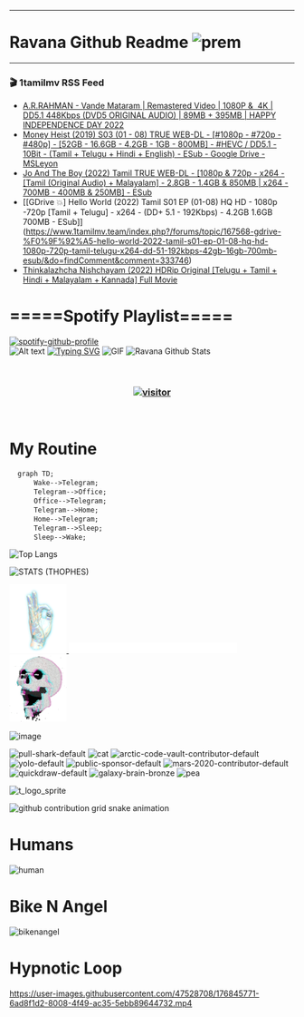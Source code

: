 ***
# Ravana Github Readme <img width="30" alt="prem" src="https://user-images.githubusercontent.com/47528708/184485159-eb187755-3860-4024-84e0-36e3194f9dac.gif">
***

### 🎬 1tamilmv RSS Feed

<!-- BLOG-POST-LIST:START -->
- [A.R.RAHMAN - Vande Mataram | Remastered Video | 1080P &amp;  4K | DD5.1 448Kbps &lpar;DVD5 ORIGINAL AUDIO&rpar; | 89MB + 395MB | HAPPY INDEPENDENCE DAY 2022](https://www.1tamilmv.team/index.php?/forums/topic/167525-arrahman-vande-mataram-remastered-video-1080p-%C2%A04k-dd51-448kbps-dvd5-original-audio-89mb-395mb-happy-independence-day-2022/&do=findComment&comment=333749)
- [Money Heist &lpar;2019&rpar; S03 &lpar;01 - 08&rpar; TRUE WEB-DL - [#1080p - #720p - #480p] - [52GB - 16.6GB - 4.2GB - 1GB - 800MB] - #HEVC / DD5.1 - 10Bit - &lpar;Tamil + Telugu + Hindi + English&rpar; - ESub - Google Drive - MSLeyon](https://www.1tamilmv.team/index.php?/forums/topic/167570-money-heist-2019-s03-01-08-true-web-dl-1080p-720p-480p-52gb-166gb-42gb-1gb-800mb-hevc-dd51-10bit-tamil-telugu-hindi-english-esub-google-drive-msleyon/&do=findComment&comment=333748)
- [Jo And The Boy &lpar;2022&rpar; Tamil TRUE WEB-DL - [1080p &amp; 720p - x264 - [Tamil &lpar;Original Audio&rpar; + Malayalam] - 2.8GB - 1.4GB &amp; 850MB | x264 - 700MB - 400MB &amp; 250MB] - ESub](https://www.1tamilmv.team/index.php?/forums/topic/167569-jo-and-the-boy-2022-tamil-true-web-dl-1080p-720p-x264-tamil-original-audio-malayalam-28gb-14gb-850mb-x264-700mb-400mb-250mb-esub/&do=findComment&comment=333747)
- [[GDrive 💥] Hello World &lpar;2022&rpar; Tamil S01 EP &lpar;01-08&rpar; HQ HD - 1080p -720p  [Tamil + Telugu] - x264 - &lpar;DD+ 5.1 - 192Kbps&rpar; - 4.2GB 1.6GB 700MB - ESub]](https://www.1tamilmv.team/index.php?/forums/topic/167568-gdrive-%F0%9F%92%A5-hello-world-2022-tamil-s01-ep-01-08-hq-hd-1080p-720p-tamil-telugu-x264-dd-51-192kbps-42gb-16gb-700mb-esub/&do=findComment&comment=333746)
- [Thinkalazhcha Nishchayam &lpar;2022&rpar; HDRip Original [Telugu + Tamil + Hindi + Malayalam + Kannada] Full Movie](https://www.1tamilmv.team/index.php?/forums/topic/167567-thinkalazhcha-nishchayam-2022-hdrip-original-telugu-tamil-hindi-malayalam-kannada-full-movie/&do=findComment&comment=333745)
<!-- BLOG-POST-LIST:END -->

# =====Spotify Playlist=====
[![spotify-github-profile](https://spotify-github-profile.vercel.app/api/view?uid=31rfzgmuvvewegdlxvlev4ynz4vu&cover_image=true&theme=default&bar_color=53b14f&bar_color_cover=true)](https://ravana69.github.io/rss)
</br>
![Alt text](https://spotify-recently-played-readme.vercel.app/api?user=31rfzgmuvvewegdlxvlev4ynz4vu)
[![Typing SVG](https://readme-typing-svg.herokuapp.com?color=%2336BCF7&center=true&vCenter=true&multiline=true&height=81&lines=I+AM+RAVANA;CONTACT+ME+ON+TELEGRAM%3A+%40R4V4N4)](https://git.io/typing-svg)
<img align="centre" height="400px" width="490px" alt="GIF" src="https://github.com/ravana69/ravana69/blob/master/rvm.gif" />
![Ravana Github Stats](https://github-readme-stats.vercel.app/api?username=ravana69&&show_icons=true&theme=radical)

<br />
<h3 align="center"> <a href="https://t.me/r4v4n4"><img src="https://profile-counter.glitch.me/ravana69/count.svg" alt="visitor" width="600"></a> </h3>
</br>

<H1>My Routine</H1>

```mermaid
  graph TD;
      Wake-->Telegram;
      Telegram-->Office;
      Office-->Telegram;
      Telegram-->Home;
      Home-->Telegram;
      Telegram-->Sleep;
      Sleep-->Wake;
```
![Top Langs](https://github-readme-stats.vercel.app/api/top-langs/?username=ravana69&&show_icons=true&theme=radical)

![STATS (THOPHES)](https://github-profile-trophy.vercel.app/?username=ravana69&theme=gruvbox&margin-w=10&margin-h=15&column=8)
<br />
<p align="left">
    <a href="#">
        <img width="20%" src="./assets/images/hand.gif" alt="" />
    </a>
    <a href="#">
        <img width="59%" src="./assets/images/spacer.png" alt="" >
    </a>
    <a href="#">
        <img width="20%" src="./assets/images/skull.gif" alt="" />
    </a>
</p>


![image](https://user-images.githubusercontent.com/47528708/175298537-0623dc00-7b1a-4ec1-b5b1-71768763a234.png)

<img width="148" alt="pull-shark-default" src="https://user-images.githubusercontent.com/47528708/176419715-70981865-4dc6-489a-8a1a-06842db67b15.gif"> <img width="148" alt="cat" src="https://user-images.githubusercontent.com/47528708/179149594-60701d0e-e626-415f-9958-80736351eadd.gif"> <img width="148" alt="arctic-code-vault-contributor-default" src="https://user-images.githubusercontent.com/47528708/175267501-e1fbbb8f-c2b2-4882-b865-2ac4debef26c.png"> <img width="148" alt="yolo-default" src="https://user-images.githubusercontent.com/47528708/175267654-281a1880-1129-4b7b-bf2f-de5dd2bc5afa.png"> <img width="148" alt="public-sponsor-default" src="https://user-images.githubusercontent.com/47528708/175268448-2e78cc75-fb25-4d76-bd22-7df520446b45.png"> <img width="148" alt="mars-2020-contributor-default" src="https://user-images.githubusercontent.com/47528708/175268475-de6d987a-3be9-4353-86a5-23b422559355.png"> <img width="148" alt="quickdraw-default" src="https://user-images.githubusercontent.com/47528708/179148665-33e7c2c8-5d95-413e-8b25-6862820a5fe7.png"> <img width="148" alt="galaxy-brain-bronze" src="https://user-images.githubusercontent.com/47528708/176419717-e2fdca8b-0fdc-47dd-9511-a7ff52178a33.gif"> <img width="148" alt="pea" src="https://user-images.githubusercontent.com/47528708/179149608-800ce6e1-7d24-4bfe-8e84-5628e6d5497d.gif">

![t_logo_sprite](https://user-images.githubusercontent.com/47528708/175293007-21ff1792-1fca-4be3-bcae-12fdc3aa414f.svg)

![github contribution grid snake animation](https://raw.githubusercontent.com/ravana69/ravana69/output/github-contribution-grid-snake-dark.svg#gh-dark-mode-only)

# Humans
<img width="170" alt="human" src="https://user-images.githubusercontent.com/47528708/176413829-c142d478-1c96-4c3c-a2a4-2dd35374c335.gif">

# Bike N Angel
<img width="170" alt="bikenangel" src="https://user-images.githubusercontent.com/47528708/176616968-3a44f91e-8016-477c-9bb5-c4689a1adbee.gif">

# Hypnotic Loop

https://user-images.githubusercontent.com/47528708/176845771-6ad8f1d2-8008-4f49-ac35-5ebb89644732.mp4

